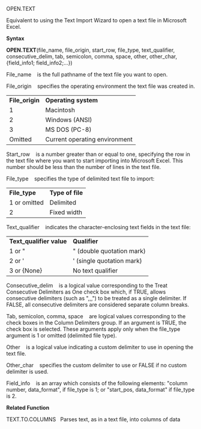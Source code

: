 OPEN.TEXT

Equivalent to using the Text Import Wizard to open a text file in
Microsoft Excel.

**Syntax**

**OPEN.TEXT**(file\_name, file\_origin, start\_row, file\_type,
text\_qualifier, consecutive\_delim, tab, semicolon, comma, space,
other, other\_char, {field\_info1; field\_info2;...})

File\_name    is the full pathname of the text file you want to open.

File\_origin    specifies the operating environment the text file was
created in.

|                  |                               |
| ---------------- | ----------------------------- |
| **File\_origin** | **Operating system**          |
| 1                | Macintosh                     |
| 2                | Windows (ANSI)                |
| 3                | MS DOS (PC-8)                 |
| Omitted          | Current operating environment |

Start\_row    is a number greater than or equal to one, specifying the
row in the text file where you want to start importing into Microsoft
Excel. This number should be less than the number of lines in the text
file.

File\_type    specifies the type of delimited text file to import:

|                |                  |
| -------------- | ---------------- |
| **File\_type** | **Type of file** |
| 1 or omitted   | Delimited        |
| 2              | Fixed width      |

Text\_qualifier    indicates the character-enclosing text fields in the
text file:

|                           |                           |
| ------------------------- | ------------------------- |
| **Text\_qualifier value** | **Qualifier**             |
| 1 or "                    | " (double quotation mark) |
| 2 or '                    | ' (single quotation mark) |
| 3 or {None}               | No text qualifier         |

Consecutive\_delim    is a logical value corresponding to the Treat
Consecutive Delimiters as One check box which, if TRUE, allows
consecutive delimiters (such as ",,,") to be treated as a single
delimiter. If FALSE, all consecutive delimiters are considered separate
column breaks.

Tab, semicolon, comma, space    are logical values corresponding to the
check boxes in the Column Delimiters group. If an argument is TRUE, the
check box is selected. These arguments apply only when the file\_type
argument is 1 or omitted (delimited file type).

Other    is a logical value indicating a custom delimiter to use in
opening the text file.

Other\_char    specifies the custom delimiter to use or FALSE if no
custom delimiter is used.

Field\_info    is an array which consists of the following elements:
"column number, data\_format", if file\_type is 1; or "start\_pos,
data\_format" if file\_type is 2.

**Related Function**

TEXT.TO.COLUMNS   Parses text, as in a text file, into columns of data



